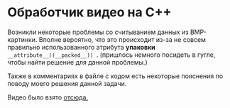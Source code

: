 # Обработчик видео на С++

<p> Возникли некоторые проблемы со считыванием данных из BMP-картинки. 
Вполне вероятно, что это происходит из-за не совсем правильно использованного атрибута <strong> упаковки </strong>
<code> __attribute__((__packed__)) </code>. (пришлось немного посидеть в гугле, чтобы найти решение для данной проблемы.) <br>
</p>

<p>
  Также в комментариях в файле с кодом есть некоторые пояснения по поводу моего решения данной задачи.
</p>

<p>
  Видео было взято <a href=https://media.xiph.org> отсюда. </a>
</p>

